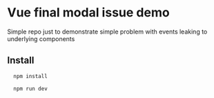 # Vue final modal issue demo

Simple repo just to demonstrate simple problem with events leaking to underlying components

## Install

```bash
  npm install
```

```bash
  npm run dev
```
